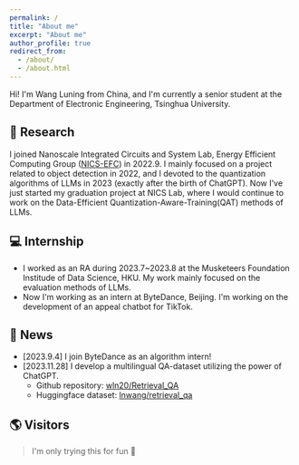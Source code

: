 ```yaml
---
permalink: /
title: "About me"
excerpt: "About me"
author_profile: true
redirect_from: 
  - /about/
  - /about.html
---
```


Hi! I'm Wang Luning from China, and I'm currently a senior student at the Department of Electronic Engineering, Tsinghua University. 

📖 Research
------
I joined Nanoscale Integrated Circuits and System Lab, Energy Efficient Computing Group ([NICS-EFC](https://nicsefc.ee.tsinghua.edu.cn/)) in 2022.9. I mainly focused on a project related to object detection in 2022, and I devoted to the quantization algorithms of LLMs in 2023 (exactly after the birth of ChatGPT). Now I've just started my graduation project at NICS Lab, where I would continue to work on the Data-Efficient Quantization-Aware-Training(QAT) methods of LLMs.

💻 Internship
------
+ I worked as an RA during 2023.7~2023.8 at the Musketeers Foundation Institude of Data Science, HKU. My work mainly focused on the evaluation methods of LLMs.
+ Now I'm working as an intern at ByteDance, Beijing. I'm working on the development of an appeal chatbot for TikTok.

🚀 News
------
- [2023.9.4] I join ByteDance as an algorithm intern!
- [2023.11.28] I develop a multilingual QA-dataset utilizing the power of ChatGPT. 
  - Github repository: <a href='https://github.com/wln20/Retrieval_QA'>wln20/Retrieval_QA</a>
  - Huggingface dataset: <a href='https://huggingface.co/datasets/lnwang/retrieval_qa'>lnwang/retrieval_qa</a>
  
    
🌎 Visitors
------
> I'm only trying this for fun 🤣

<!-- The 2D map -->
<script type="text/javascript" id="clustrmaps" src="//clustrmaps.com/map_v2.js?d=MGz7IyAo6Aq5C1YhqhV1cKtNKrQKJ9oFEVwELNdOc_U&cl=ffffff&w=a"></script>

<!-- The simplified 3D globe -->
<!-- <script type="text/javascript" src="//rf.revolvermaps.com/0/0/5.js?i=53skcjd1my4&amp;m=0&amp;c=ff0000&amp;cr1=ffffff" async="async"></script> -->

<!-- The full 3D globe -->
<script type="text/javascript" src="//rf.revolvermaps.com/0/0/6.js?i=5j5canf0osm&amp;m=7&amp;c=e63100&amp;cr1=ffffff&amp;f=arial&amp;l=0&amp;bv=90&amp;lx=-420&amp;ly=420&amp;hi=20&amp;he=7&amp;hc=a8ddff&amp;rs=80" async="async"></script>
